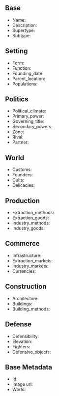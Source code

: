 ## Base
- <span class="text-field" data-tooltip="Text">Name</span>: 
- <span class="text-field" data-tooltip="Text">Description</span>: 
- <span class="text-field" data-tooltip="Text">Supertype</span>: 
- <span class="text-field" data-tooltip="Text">Subtype</span>: 

## Setting
- <span class="text-field" data-tooltip="Text">Form</span>: 
- <span class="text-field" data-tooltip="Text">Function</span>: 
- <span class="number-field" data-tooltip="Number, max: 0">Founding_date</span>: 
- <span class="link-field" data-tooltip="Single Location">Parent_location</span>: 
- <span class="multi-link-field" data-tooltip="Multi Collective">Populations</span>: 

## Politics
- <span class="text-field" data-tooltip="Text">Political_climate</span>: 
- <span class="link-field" data-tooltip="Single Institution">Primary_power</span>: 
- <span class="link-field" data-tooltip="Single Title">Governing_title</span>: 
- <span class="multi-link-field" data-tooltip="Multi Institution">Secondary_powers</span>: 
- <span class="link-field" data-tooltip="Single Zone">Zone</span>: 
- <span class="link-field" data-tooltip="Single Location">Rival</span>: 
- <span class="link-field" data-tooltip="Single Location">Partner</span>: 

## World
- <span class="text-field" data-tooltip="Text">Customs</span>: 
- <span class="multi-link-field" data-tooltip="Multi Character">Founders</span>: 
- <span class="multi-link-field" data-tooltip="Multi Construct">Cults</span>: 
- <span class="multi-link-field" data-tooltip="Multi Species">Delicacies</span>: 

## Production
- <span class="multi-link-field" data-tooltip="Multi Construct">Extraction_methods</span>: 
- <span class="multi-link-field" data-tooltip="Multi Construct">Extraction_goods</span>: 
- <span class="multi-link-field" data-tooltip="Multi Construct">Industry_methods</span>: 
- <span class="multi-link-field" data-tooltip="Multi Construct">Industry_goods</span>: 

## Commerce
- <span class="text-field" data-tooltip="Text">Infrastructure</span>: 
- <span class="multi-link-field" data-tooltip="Multi Location">Extraction_markets</span>: 
- <span class="multi-link-field" data-tooltip="Multi Location">Industry_markets</span>: 
- <span class="multi-link-field" data-tooltip="Multi Construct">Currencies</span>: 

## Construction
- <span class="text-field" data-tooltip="Text">Architecture</span>: 
- <span class="multi-link-field" data-tooltip="Multi Object">Buildings</span>: 
- <span class="multi-link-field" data-tooltip="Multi Construct">Building_methods</span>: 

## Defense
- <span class="text-field" data-tooltip="Text">Defensibility</span>: 
- <span class="number-field" data-tooltip="Number, max: 0">Elevation</span>: 
- <span class="multi-link-field" data-tooltip="Multi Construct">Fighters</span>: 
- <span class="multi-link-field" data-tooltip="Multi Object">Defensive_objects</span>: 

## Base Metadata
- <span class="text-field" data-tooltip="Text">Id</span>: 
- <span class="text-field" data-tooltip="Text">Image url</span>: 
- <span class="text-field" data-tooltip="Text">World</span>: 

